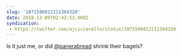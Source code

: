 ```yaml
---
slug: '1071596012211384320'
date: 2018-12-09T02:42:53.000Z
syndication:
 - https://twitter.com/ajciccarello/status/1071596012211384320
---
```


Is it just me, or did [@panerabread](https://twitter.com/panerabread) shrink their bagels?
